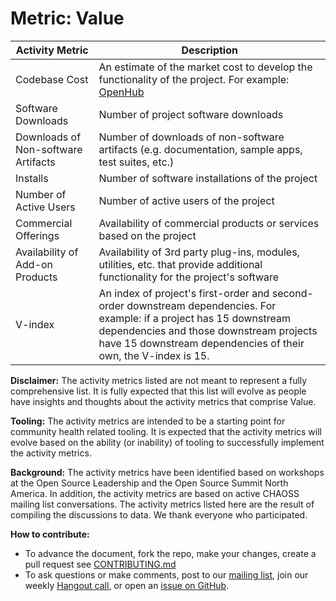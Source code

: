 # Metric: Value

Activity Metric | Description
--- | ---
Codebase Cost | An estimate of the market cost to develop the functionality of the project.  For example: [OpenHub](https://blog.openhub.net/project_codebase_cost/)
Software Downloads | Number of project software downloads
Downloads of Non-software Artifacts | Number of downloads of non-software artifacts (e.g. documentation, sample apps, test suites, etc.)
Installs | Number of software installations of the project
Number of Active Users | Number of active users of the project
Commercial Offerings | Availability of commercial products or services based on the project
Availability of Add-on Products | Availability of 3rd party plug-ins, modules, utilities, etc. that provide additional functionality for the project's software
V-index | An index of project's first-order and second-order downstream dependencies. For example: if a project has 15 downstream dependencies and those downstream projects have 15 downstream dependencies of their own, the V-index is 15. 

**Disclaimer:**
The activity metrics listed are not meant to represent a fully comprehensive list. It is fully expected that this list will evolve as people have insights and thoughts about the activity metrics that comprise Value.

**Tooling:**
The activity metrics are intended to be a starting point for community health related tooling. It is expected that the activity metrics will evolve based on the ability (or inability) of tooling to successfully implement the activity metrics.

**Background:**
The activity metrics have been identified based on workshops at the Open Source Leadership and the Open Source Summit North America. In addition, the activity metrics are based on active CHAOSS mailing list conversations. The activity metrics listed here are the result of compiling the discussions to data. We thank everyone who participated.

**How to contribute:**
- To advance the document, fork the repo, make your changes, create a pull request see [CONTRIBUTING.md][contrib]
- To ask questions or make comments, post to our [mailing list][ml], join our weekly [Hangout call][ho], or open an [issue on GitHub][issue].

[contrib]: .github/CONTRIBUTING.md
[ml]: https://wiki.linuxfoundation.org/chaoss/metrics#mail-list
[ho]: https://wiki.linuxfoundation.org/chaoss/metrics#weekly-hangout
[issue]: https://github.com/chaoss/metrics/issues
